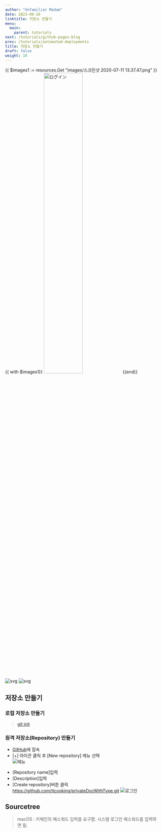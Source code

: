 ```yaml
---
author: "Unfamiliar Madam"
date: 2023-09-26
linktitle: 저장소 만들기
menu:
  main:
    parent: tutorials
next: /tutorials/github-pages-blog
prev: /tutorials/automated-deployments
title: 저장소 만들기
draft: false
weight: 10
---
```


{{ $images1 := resources.Get "images/스크린샷 2020-07-11 13.37.47.png" }}
{{ with $images1}}
<img src="{{ .RelPermalink }}" alt="ログイン" width="50%" height="50%">
{{end}}

![svg](/svg/toc.svg)
![svg](/svg/edit.svg)

## 저장소 만들기

### 로컬 저장소 만들기

> [git init](100.명령어.md)

### 원격 저장소(Repository) 만들기

- [GitHub](https://github.com)에 접속
- [+] 아이콘 클릭 후 [New repository] 메뉴 선택  
  ![메뉴](</images/스크린샷 2020-07-11 13.37.47.png>)

* [Repository name]입력
* [Description]입력
* [Create repository]버튼 클릭  
  https://github.com/itcooking/privateDocWithType.git
  ![로그인](</images/스크린샷 2020-07-11 13.58.09.png>)

## Sourcetree

> macOS : 키체인의 패스워드 입력을 요구함. 시스템 로그인 패스워드를 입력하면 됨.
